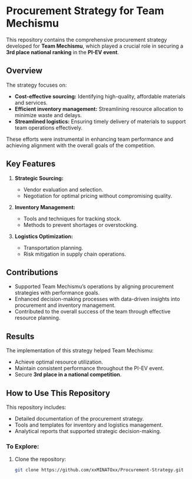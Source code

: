# Procurement Strategy for Team Mechismu

This repository contains the comprehensive procurement strategy developed for **Team Mechismu**, which played a crucial role in securing a **3rd place national ranking** in the **PI-EV event**.

## Overview

The strategy focuses on:
- **Cost-effective sourcing:** Identifying high-quality, affordable materials and services.
- **Efficient inventory management:** Streamlining resource allocation to minimize waste and delays.
- **Streamlined logistics:** Ensuring timely delivery of materials to support team operations effectively.

These efforts were instrumental in enhancing team performance and achieving alignment with the overall goals of the competition.

## Key Features
1. **Strategic Sourcing:** 
   - Vendor evaluation and selection.
   - Negotiation for optimal pricing without compromising quality.

2. **Inventory Management:** 
   - Tools and techniques for tracking stock.
   - Methods to prevent shortages or overstocking.

3. **Logistics Optimization:**
   - Transportation planning.
   - Risk mitigation in supply chain operations.

## Contributions
- Supported Team Mechismu’s operations by aligning procurement strategies with performance goals.
- Enhanced decision-making processes with data-driven insights into procurement and inventory management.
- Contributed to the overall success of the team through effective resource planning.

## Results
The implementation of this strategy helped Team Mechismu:
- Achieve optimal resource utilization.
- Maintain consistent performance throughout the PI-EV event.
- Secure **3rd place in a national competition**.

## How to Use This Repository
This repository includes:
- Detailed documentation of the procurement strategy.
- Tools and templates for inventory and logistics management.
- Analytical reports that supported strategic decision-making.

### To Explore:
1. Clone the repository:
   ```bash
   git clone https://github.com/xxMINATOxx/Procurement-Strategy.git
